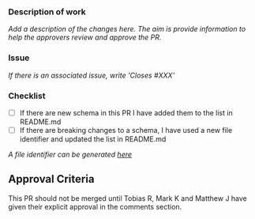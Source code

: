### Description of work

*Add a description of the changes here. The aim is provide information to help the approvers review and approve the PR.*

### Issue

*If there is an associated issue, write 'Closes #XXX'*

### Checklist

- [ ] If there are new schema in this PR I have added them to the list in README.md
- [ ] If there are breaking changes to a schema, I have used a new file identifier and updated the list in README.md

*A file identifier can be generated [here](https://www.random.org/strings/?num=1&len=4&digits=on&upperalpha=on&loweralpha=on&unique=on&format=html&rnd=new)*

## Approval Criteria

This PR should not be merged until Tobias R, Mark K and Matthew J have given their explicit approval in the comments section.


